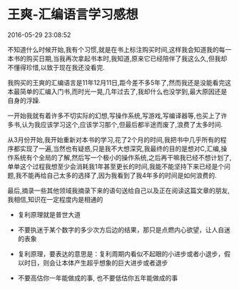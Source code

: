 # 王爽-汇编语言学习感想

2016-05-29 23:08:52

不知道什么时候开始,我有个习惯,就是在书上标注购买时间,这样我会知道我的每一本书的购买日期,当我再次拿起书本时,我知道,原来它已经陪伴了我这么久,但我却不懂得珍惜,以致于现在我还没看完.

我购买的王爽的汇编语言是11年12月11日,距今差不多5年了,然而我还是没能看完这本最简单的汇编入门书,而时光一晃,几年过去了,我却什么也没学到,最大原因还是自身的浮躁.

一开始我就有着许多不切实际的幻想,写操作系统,写游戏,写编译器等,也买上了许多书,认为我应该学习这个,应该学习那个,但最后都半途而废了,浪费了太多时间.

从3月份开始,我开始重新对本书的学习,花了2个月的时间,我把书中几乎所有的程序都实现了一遍,当然也有疑惑,只是我不大想深究,我最终的目的是想对C,汇编,操作系统有个全局的了解,然后写一个极小的操作系统,之后再干嘛我已经不想计划了,单单这个过程我想至少会消耗我1年甚至更长的时间,我能不能坚持下来已经是个问题,我不能再给自己太多的选择了,因为我看到了我4年多的时间是如何浪费的.



最后,摘录一些其他领域我摘录下来的语句送给自己以及正在阅读这篇文章的朋友,我相信,知识在一定程度内是相通的

- 复利原理就是普世大道


- 不要执迷于某个数字的多少次方后边的结果，那只是点燃内心欲望，让人自迷的表象
- 复利原理，要表达的意思是：复利周期内看似不起眼的小进步或者小退步，假以时日，则会让本体产生超乎想象的巨大进步或者退步
- 不要高估你一年能做成的事, 也不要低估你五年能做成的事
